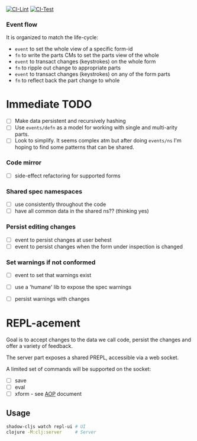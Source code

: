 [![CI-Lint](https://github.com/repl-acement/repl-acement/actions/workflows/lint.yml/badge.svg)](https://github.com/repl-acement/repl-acement/actions/workflows/lint.yml) [![CI-Test](https://github.com/repl-acement/repl-acement/actions/workflows/ci.yml/badge.svg)](https://github.com/repl-acement/repl-acement/actions/workflows/ci.yml)

### Event flow

It is organized to match the life-cycle:
- `event` to set the whole view of a specific form-id
- `fn` to write the parts CMs to set the parts view of the whole
- `event` to transact changes (keystrokes) on the whole form
- `fn` to ripple out change to appropriate parts
- `event` to transact changes (keystrokes) on any of the form parts
- `fn` to reflect back the part change to whole

# Immediate TODO

- [ ] Make data persistent and recursively hashing
- [ ] Use `events/defn` as a model for working with single and multi-arity parts. 
- [ ] Look to simplify. It seems complex atm but after doing `events/ns` I'm hoping to find some patterns that can be shared.

### Code mirror 
- [ ] side-effect refactoring for supported forms

### Shared spec namespaces
- [ ] use consistently throughout the code
- [ ] have all common data in the shared ns?? (thinking yes)

### Persist editing changes
- [ ] event to persist changes at user behest
- [ ] event to persist changes when the form under inspection is changed

### Set warnings if not conformed
- [ ] event to set that warnings exist
- [ ] use a 'humane' lib to expose the spec warnings
- [ ] persist warnings with changes


# REPL-acement

Goal is to accept changes to the data we call code, persist the changes and offer a variety of feedback.

The server part exposes a shared PREPL, accessible via a web socket.

A limited set of commands will be supported on the socket:

- [ ] save
- [ ] eval
- [ ] xform - see [AOP](AOP.md) document

## Usage

```bash
shadow-cljs watch repl-ui # UI
clojure -M:clj:server     # Server
```